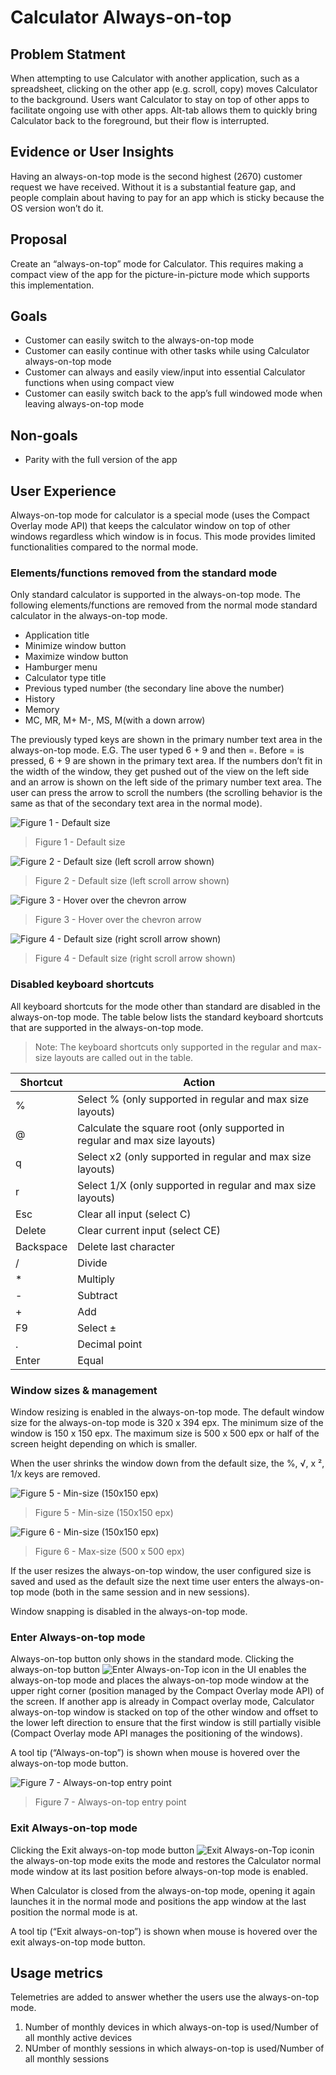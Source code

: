 # Calculator Always-on-top

## Problem Statment
When attempting to use Calculator with another application, such as a spreadsheet, clicking on the other app (e.g. scroll, copy) moves Calculator to the background. Users want Calculator to stay on top of other apps to facilitate ongoing use with other apps. Alt-tab allows them to quickly bring Calculator back to the foreground, but their flow is interrupted.

## Evidence or User Insights
Having an always-on-top mode is the second highest (2670) customer request we have received. Without it is a substantial feature gap, and people complain about having to pay for an app which is sticky because the OS version won’t do it.

## Proposal
Create an “always-on-top” mode for Calculator. This requires making a compact view of the app for the picture-in-picture mode which supports this implementation.

## Goals
- Customer can easily switch to the always-on-top mode
- Customer can easily continue with other tasks while using Calculator always-on-top mode
- Customer can always and easily view/input into essential Calculator functions when using compact view
- Customer can easily switch back to the app’s full windowed mode when leaving always-on-top mode

## Non-goals
- Parity with the full version of the app


## User Experience
Always-on-top mode for calculator is a special mode (uses the Compact Overlay mode API) that keeps the calculator window on top of other windows regardless which window is in focus. This mode provides limited functionalities compared to the normal mode.

### Elements/functions removed from the standard mode
Only standard calculator is supported in the always-on-top mode. The following elements/functions are removed from the normal mode standard calculator in the always-on-top mode.

- Application title
- Minimize window button 
- Maximize window button
- Hamburger menu
- Calculator type title
- Previous typed number (the secondary line above the number)
- History
- Memory
- MC, MR, M+ M-, MS, M(with a down arrow)

The previously typed keys are shown in the primary number text area in the always-on-top mode. E.G. The user typed 6 + 9 and then =. Before = is pressed, 6 + 9 are shown in the primary text area. If the numbers don’t fit in the width of the window, they get pushed out of the view on the left side and an arrow is shown on the left side of the primary number text area. The user can press the arrow to scroll the numbers (the scrolling behavior is the same as that of the secondary text area in the normal mode).

![Figure 1 - Default size](./imgs/figure_1.png)
> Figure 1 - Default size

![Figure 2 - Default size (left scroll arrow shown)](./imgs/figure_2.png)
> Figure 2 - Default size (left scroll arrow shown)

![Figure 3 - Hover over the chevron arrow](./imgs/figure_3.png)
> Figure 3 - Hover over the chevron arrow

![Figure 4 - Default size (right scroll arrow shown)](./imgs/figure_4.png)
> Figure 4 - Default size (right scroll arrow shown)

### Disabled keyboard shortcuts
All keyboard shortcuts for the mode other than standard are disabled in the always-on-top mode. The table below lists the standard keyboard shortcuts that are supported in the always-on-top mode.

> Note: The keyboard shortcuts only supported in the regular and max-size layouts are called out in the table.

| Shortcut | Action |
|----------|-------------|
| % | Select % (only supported in regular and max size layouts) |
| @ | Calculate the square root (only supported in regular and max size layouts) |
| q | Select x2 (only supported in regular and max size layouts) |
| r | Select 1/X (only supported in regular and max size layouts) |
| Esc | Clear all input (select C) |
| Delete | Clear current input (select CE) |
| Backspace | Delete last character |
| / | Divide |
| * | Multiply |
| - | Subtract |
| + | Add |
| F9 | Select ± |
| . | Decimal point |
| Enter | Equal |

### Window sizes & management
Window resizing is enabled in the always-on-top mode. The default window size for the always-on-top mode is 320 x 394 epx. The minimum size of the window is 150 x 150 epx. The maximum size is 500 x 500 epx or half of the screen height depending on which is smaller.

When the user shrinks the window down from the default size, the %, √, x ², 1/x keys are removed.

![Figure 5 - Min-size (150x150 epx)](./imgs/figure_5.png)
> Figure 5 - Min-size (150x150 epx)

![Figure 6 - Min-size (150x150 epx)](./imgs/figure_6.png)
> Figure 6 - Max-size (500 x 500 epx)

If the user resizes the always-on-top window, the user configured size is saved and used as the default size the next time user enters the always-on-top mode (both in the same session and in new sessions).

Window snapping is disabled in the always-on-top mode.

### Enter Always-on-top mode
Always-on-top button only shows in the standard mode. Clicking the always-on-top button ![Enter Always-on-Top icon](./imgs/enter_AoT_icon.png)  in the UI enables the always-on-top mode and places the always-on-top mode window at the upper right corner (position managed by the Compact Overlay mode API) of the screen. If another app is already in Compact overlay mode, Calculator always-on-top window is stacked on top of the other window and offset to the lower left direction to ensure that the first window is still partially visible (Compact Overlay mode API manages the positioning of the windows).

A tool tip (“Always-on-top”) is shown when mouse is hovered over the always-on-top mode button.

![Figure 7 - Always-on-top entry point](./imgs/figure_7.png)
> Figure 7 - Always-on-top entry point


### Exit Always-on-top mode
Clicking the Exit always-on-top mode button  ![Exit Always-on-Top icon](./imgs/exit_AoT_icon.png)in the always-on-top mode exits the mode and restores the Calculator normal mode window at its last position before always-on-top mode is enabled.

When Calculator is closed from the always-on-top mode, opening it again launches it in the normal mode and positions the app window at the last position the normal mode is at.

A tool tip (“Exit always-on-top”) is shown when mouse is hovered over the exit always-on-top mode button.


## Usage metrics
Telemetries are added to answer whether the users use the always-on-top mode.

1. Number of monthly devices in which always-on-top is used/Number of all monthly active devices
2. NUmber of monthly sessions in which always-on-top is used/Number of all monthly sessions

